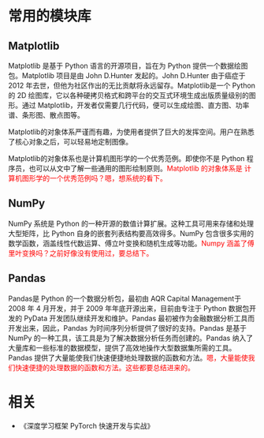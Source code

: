 
# 常用的模块库

## Matplotlib

Matplotlib 是基于 Python 语言的开源项目，旨在为 Python 提供一个数据绘图包。Matplotlib 项目是由 John D.Hunter 发起的。John D.Hunter 由于癌症于 2012 年去世，但他为社区作出的无比贡献将永远留存。Matplotlib是一个 Python 的 2D 绘图库，它以各种硬拷贝格式和跨平台的交互式环境生成出版质量级别的图形。通过 Matplotlib，开发者仅需要几行代码，便可以生成绘图、直方图、功率谱、条形图、散点图等。

Matplotlib的对象体系严谨而有趣，为使用者提供了巨大的发挥空间。用户在熟悉了核心对象之后，可以轻易地定制图像。

Matplotlib的对象体系也是计算机图形学的一个优秀范例。即使你不是 Python 程序员，也可以从文中了解一些通用的图形绘制原则。<span style="color:red;">Matplotlib 的对象体系是 计算机图形学的一个优秀范例吗？嗯，想系统的看下。</span>

## NumPy

NumPy 系统是 Python 的一种开源的数值计算扩展。这种工具可用来存储和处理大型矩阵，比 Python 自身的嵌套列表结构要高效得多。NumPy 包含很多实用的数学函数，涵盖线性代数运算、傅立叶变换和随机生成等功能。<span style="color:red;">Numpy 涵盖了傅里叶变换吗？之前好像没有使用过，要总结下。</span>

## Pandas

Pandas是 Python 的一个数据分析包，最初由 AQR Capital Management于 2008 年 4 月开发，并于 2009 年年底开源出来，目前由专注于 Python 数据包开发的 PyData 开发团队继续开发和维护。Pandas 最初被作为金融数据分析工具而开发出来，因此，Pandas 为时间序列分析提供了很好的支持。Pandas 是基于 NumPy 的一种工具，该工具是为了解决数据分析任务而创建的。Pandas 纳入了大量库和一些标准的数据模型，提供了高效地操作大型数据集所需的工具。Pandas 提供了大量能使我们快速便捷地处理数据的函数和方法。<span style="color:red;">嗯，大量能使我们快速便捷的处理数据的函数和方法。这些都要总结进来的。</span>



# 相关

- 《深度学习框架 PyTorch 快速开发与实战》
